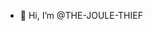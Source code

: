- 👋 Hi, I’m @THE-JOULE-THIEF

<!---
THE-JOULE-THIEF/THE-JOULE-THIEF is a ✨ special ✨ repository because its `README.md` (this file) appears on your GitHub profile.
You can click the Preview link to take a look at your changes.
--->

